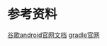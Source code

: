 # 参考资料
[谷歌android官网文档](https://developer.android.google.cn/studio/build/)
[gradle官网](https://gradle.org/)